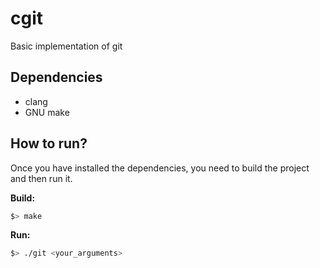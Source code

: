 # cgit

Basic implementation of git


## Dependencies

- clang
- GNU make

## How to run?

Once you have installed the dependencies, you need to build the project and then run it.

**Build:**
```bash
$> make
```

**Run:**
```bash
$> ./git <your_arguments>
```
